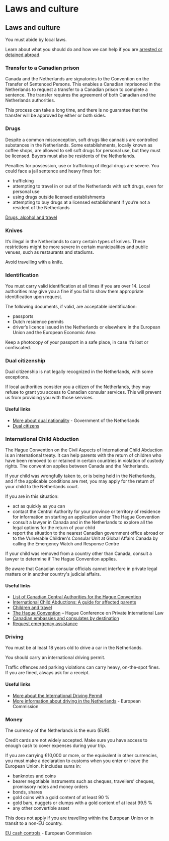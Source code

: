 # Laws and culture

## Laws and culture

You must abide by local laws.

Learn about what you should do and how we can help if you are [arrested or detained abroad](http://travel.gc.ca/assistance/emergency-info/arrest-detention).

### Transfer to a Canadian prison

Canada and the Netherlands are signatories to the Convention on the Transfer of Sentenced Persons. This enables a Canadian imprisoned in the Netherlands to request a transfer to a Canadian prison to complete a sentence. The transfer requires the agreement of both Canadian and the Netherlands authorities.

This process can take a long time, and there is no guarantee that the transfer will be approved by either or both sides.

### Drugs

Despite a common misconception, soft drugs like cannabis are controlled substances in the Netherlands. Some establishments, locally known as coffee shops, are allowed to sell soft drugs for personal use, but they must be licensed. Buyers must also be residents of the Netherlands.

Penalties for possession, use or trafficking of illegal drugs are severe. You could face a jail sentence and heavy fines for:

* trafficking
* attempting to travel in or out of the Netherlands with soft drugs, even for personal use
* using drugs outside licensed establishments
* attempting to buy drugs at a licensed establishment if you’re not a resident of the Netherlands

[Drugs, alcohol and travel](https://travel.gc.ca/travelling/health-safety/drugs)

### Knives

It’s illegal in the Netherlands to carry certain types of knives. These restrictions might be more severe in certain municipalities and public venues, such as restaurants and stadiums.

Avoid travelling with a knife.

### Identification

You must carry valid identification at all times if you are over 14. Local authorities may give you a fine if you fail to show them appropriate identification upon request.

The following documents, if valid, are acceptable identification:

* passports
* Dutch residence permits
* driver’s licence issued in the Netherlands or elsewhere in the European Union and the European Economic Area

Keep a photocopy of your passport in a safe place, in case it’s lost or confiscated.

### Dual citizenship

Dual citizenship is not legally recognized in the Netherlands, with some exceptions.

If local authorities consider you a citizen of the Netherlands, they may refuse to grant you access to Canadian consular services. This will prevent us from providing you with those services.

#### Useful links

* [More about dual nationality](https://www.government.nl/topics/dutch-citizenship/dual-citizenship#:~:text=If%20you%20are%20married%20to,to%20keep%20their%20original%20citizenship.) - Government of the Netherlands
* [Dual citizens](https://travel.gc.ca/travelling/documents/dual-citizenship?_ga=2.181359909.345850635.1722949993-1405742948.1680118138)

### International Child Abduction

The Hague Convention on the Civil Aspects of International Child Abduction is an international treaty. It can help parents with the return of children who have been removed to or retained in certain countries in violation of custody rights. The convention applies between Canada and the Netherlands.

If your child was wrongfully taken to, or is being held in the Netherlands, and if the applicable conditions are met, you may apply for the return of your child to the Netherlands court.

If you are in this situation:

* act as quickly as you can
* contact the Central Authority for your province or territory of residence for information on starting an application under The Hague Convention
* consult a lawyer in Canada and in the Netherlands to explore all the legal options for the return of your child
* report the situation to the nearest Canadian government office abroad or to the Vulnerable Children's Consular Unit at Global Affairs Canada by calling the Emergency Watch and Response Centre

If your child was removed from a country other than Canada, consult a lawyer to determine if The Hague Convention applies.

Be aware that Canadian consular officials cannot interfere in private legal matters or in another country's judicial affairs.

#### Useful links

* [List of Canadian Central Authorities for the Hague Convention](https://www.hcch.net/en/states/authorities/details3/?aid=75)
* [International Child Abductions: A guide for affected parents](https://travel.gc.ca/travelling/publications/international-child-abductions)
* [Children and travel](https://travel.gc.ca/travelling/children)
* [The Hague Convention](https://www.hcch.net/en/instruments/conventions/full-text/?cid=24) – Hague Conference on Private International Law
* [Canadian embassies and consulates by destination](https://travel.gc.ca/assistance/embassies-consulates)
* [Request emergency assistance](https://travel.gc.ca/assistance/emergency-assistance?_ga)

### Driving

You must be at least 18 years old to drive a car in the Netherlands.

You should carry an international driving permit.

Traffic offences and parking violations can carry heavy, on-the-spot fines. If you are fined, always ask for a receipt.

#### Useful links

* [More about the International Driving Permit](https://travel.gc.ca/travelling/documents/international-driving-permit)
* [More information about driving in the Netherlands](http://ec.europa.eu/transport/road_safety/going_abroad/netherlands/index_en.htm) - European Commission

### Money

The currency of the Netherlands is the euro (EUR).

Credit cards are not widely accepted. Make sure you have access to enough cash to cover expenses during your trip.

If you are carrying €10,000 or more, or the equivalent in other currencies, you must make a declaration to customs when you enter or leave the European Union. It includes sums in:

* banknotes and coins
* bearer negotiable instruments such as cheques, travellers’ cheques, promissory notes and money orders
* bonds, shares
* gold coins with a gold content of at least 90 %
* gold bars, nuggets or clumps with a gold content of at least 99.5 %
* any other convertible asset

This does not apply if you are travelling within the European Union or in transit to a non-EU country.

[EU cash controls](https://ec.europa.eu/taxation_customs/business/customs-controls/eu-cash-controls_en) - European Commission